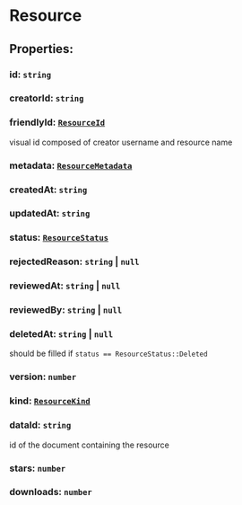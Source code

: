 # **Resource**
## **Properties**:
### id: `string`
### creatorId: `string`
### friendlyId: [`ResourceId`](./ResourceId)
visual id composed of creator username and resource name
### metadata: [`ResourceMetadata`](./ResourceMetadata)
### createdAt: `string`
### updatedAt: `string`
### status: [`ResourceStatus`](./ResourceStatus)
### rejectedReason: `string` | `null`
### reviewedAt: `string` | `null`
### reviewedBy: `string` | `null`
### deletedAt: `string` | `null`
should be filled if `status == ResourceStatus::Deleted`
### version: `number`
### kind: [`ResourceKind`](./ResourceKind)
### dataId: `string`
id of the document containing the resource
### stars: `number`
### downloads: `number`